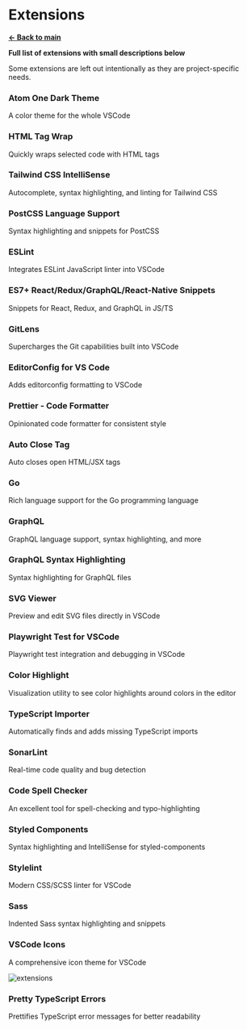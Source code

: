 # Extensions

[**<- Back to main**](README.md)

**Full list of extensions with small descriptions below**

Some extensions are left out intentionally as they are project-specific needs.


### **Atom One Dark Theme**

A color theme for the whole VSCode

### **HTML Tag Wrap**

Quickly wraps selected code with HTML tags

### **Tailwind CSS IntelliSense**

Autocomplete, syntax highlighting, and linting for Tailwind CSS

### **PostCSS Language Support**

Syntax highlighting and snippets for PostCSS

### **ESLint**

Integrates ESLint JavaScript linter into VSCode

### **ES7+ React/Redux/GraphQL/React-Native Snippets**

Snippets for React, Redux, and GraphQL in JS/TS

### **GitLens**

Supercharges the Git capabilities built into VSCode

### **EditorConfig for VS Code**

Adds editorconfig formatting to VSCode

### **Prettier - Code Formatter**

Opinionated code formatter for consistent style

### **Auto Close Tag**

Auto closes open HTML/JSX tags

### **Go**

Rich language support for the Go programming language

### **GraphQL**

GraphQL language support, syntax highlighting, and more

### **GraphQL Syntax Highlighting**

Syntax highlighting for GraphQL files

### **SVG Viewer**

Preview and edit SVG files directly in VSCode

### **Playwright Test for VSCode**

Playwright test integration and debugging in VSCode

### **Color Highlight**

Visualization utility to see color highlights around colors in the editor

### **TypeScript Importer**

Automatically finds and adds missing TypeScript imports

### **SonarLint**

Real-time code quality and bug detection

### **Code Spell Checker**

An excellent tool for spell-checking and typo-highlighting

### **Styled Components**

Syntax highlighting and IntelliSense for styled-components

### **Stylelint**

Modern CSS/SCSS linter for VSCode

### **Sass**

Indented Sass syntax highlighting and snippets

### **VSCode Icons**

A comprehensive icon theme for VSCode

![extensions](https://github.com/user-attachments/assets/da95a2a0-8a35-4bac-848f-685d089f71f5)

### **Pretty TypeScript Errors**

Prettifies TypeScript error messages for better readability
